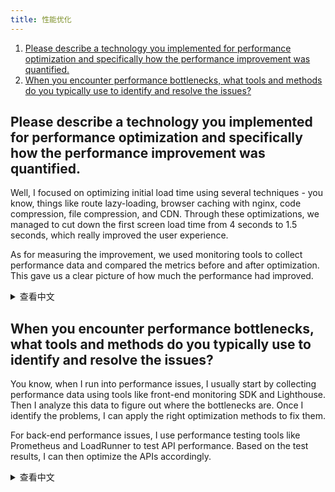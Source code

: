 ```yaml
---
title: 性能优化
---
```


1. [Please describe a technology you implemented for performance optimization and specifically how the performance improvement was quantified.](#please-describe-a-technology-you-implemented-for-performance-optimization-and-specifically-how-the-performance-improvement-was-quantified)
1. [When you encounter performance bottlenecks, what tools and methods do you typically use to identify and resolve the issues?](#when-you-encounter-performance-bottlenecks-what-tools-and-methods-do-you-typically-use-to-identify-and-resolve-the-issues)

## Please describe a technology you implemented for performance optimization and specifically how the performance improvement was quantified.

Well, I focused on optimizing initial load time using several techniques - you know, things like route lazy-loading, browser caching with nginx, code compression, file compression, and CDN. Through these optimizations, we managed to cut down the first screen load time from 4 seconds to 1.5 seconds, which really improved the user experience.

As for measuring the improvement, we used monitoring tools to collect performance data and compared the metrics before and after optimization. This gave us a clear picture of how much the performance had improved.

<details>
<summary>查看中文</summary>
请描述一种您在性能优化方面实施过的技术，并且具体说明它带来的性能提升是如何量化的。

我有在优化首屏加载时间时使用了路由懒加载、浏览器缓存 + nginx、代码压缩、文件压缩、CDN 等技术。我通过这些技术，将首屏加载时间从 4s 降低到了 1.5s，用户体验得到了很大的提升。至于如何量化，我们可以用监控工具收集性能数据，然后对比优化前后的数据，就能看到性能提升了多少。

</details>

## When you encounter performance bottlenecks, what tools and methods do you typically use to identify and resolve the issues?

You know, when I run into performance issues, I usually start by collecting performance data using tools like front-end monitoring SDK and Lighthouse. Then I analyze this data to figure out where the bottlenecks are. Once I identify the problems, I can apply the right optimization methods to fix them.

For back-end performance issues, I use performance testing tools like Prometheus and LoadRunner to test API performance. Based on the test results, I can then optimize the APIs accordingly.

<details>
<summary>查看中文</summary>
遇到性能瓶颈时，您通常使用哪些工具和方法来定位和解决问题？

我一般会使用一些工具来收集性能数据，例如前端监控 SDK、lighthouse 等。然后根据收集到的数据来分析性能瓶颈，找到问题后再用对应的性能优化方法来解决性能问题。后端性能瓶颈的话，我会使用一些性能测试工具来测试接口的性能，例如 Prometheus、LoadRunner，然后根据测试结果来优化接口。

</details>
